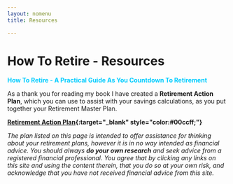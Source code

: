```yaml
---
layout: nomenu
title: Resources

---
```

# How To Retire - Resources

<span style="color:#00ccff;">**How To Retire - A Practical Guide As You Countdown To Retirement**</span>

As a thank you for reading my book I have created a **Retirement Action Plan**, which you can use to assist with your savings calculations, as you put together your Retirement Master Plan.

**[Retirement Action Plan](https://docs.google.com/spreadsheets/d/1A0_02AaFvuEWktk-yS2biNi_lTg2il43i6xLN7qiCJ4/edit?usp=sharing){:target="_blank" style="color:#00ccff;"}**

*The plan listed on this page is intended to offer assistance for thinking about your retirement plans, however it is in no way intended as financial advice. You should always* ***do your own research*** *and seek advice from a registered financial professional. You agree that by clicking any links on this site and using the content therein, that you do so at your own risk, and acknowledge that you have not received financial advice from this site.*